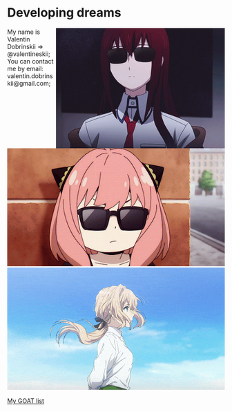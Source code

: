 <h1>Developing dreams</h1>
<div>
    <img align="right" src="https://github.com/valentineskii/valentineskii/blob/main/assets/kurisu_makise.gif"/>
    <p>
        My name is Valentin Dobrinskii => @valentineskii;<br>
        You can contact me by email: valentin.dobrinskii@gmail.com;
    </p>
</div>
<img src="https://github.com/valentineskii/valentineskii/blob/main/assets/anya_forger.gif"/>
<img src="https://github.com/valentineskii/valentineskii/blob/main/assets/violett_evergarden.gif"/>

<div>
    <p>
        <a href="https://valentineskii.github.io/">My GOAT list</a>
    </p>
</div>

<!--
### Hi there 👋
**valentineskii/valentineskii** is a ✨ _special_ ✨ repository because its `README.md` (this file) appears on your GitHub profile.

Here are some ideas to get you started:

- 🔭 I’m currently working on ...
- 🌱 I’m currently learning ...
- 👯 I’m looking to collaborate on ...
- 🤔 I’m looking for help with ...
- 💬 Ask me about ...
- 📫 How to reach me: ...
- 😄 Pronouns: ...
- ⚡ Fun fact: ...
-->
